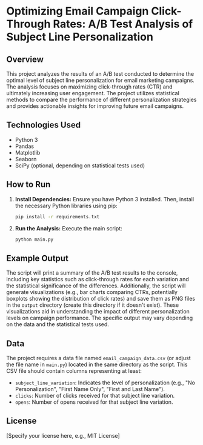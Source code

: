 # Optimizing Email Campaign Click-Through Rates: A/B Test Analysis of Subject Line Personalization

## Overview

This project analyzes the results of an A/B test conducted to determine the optimal level of subject line personalization for email marketing campaigns.  The analysis focuses on maximizing click-through rates (CTR) and ultimately increasing user engagement.  The project utilizes statistical methods to compare the performance of different personalization strategies and provides actionable insights for improving future email campaigns.

## Technologies Used

* Python 3
* Pandas
* Matplotlib
* Seaborn
* SciPy (optional, depending on statistical tests used)


## How to Run

1. **Install Dependencies:**  Ensure you have Python 3 installed.  Then, install the necessary Python libraries using pip:

   ```bash
   pip install -r requirements.txt
   ```

2. **Run the Analysis:** Execute the main script:

   ```bash
   python main.py
   ```

## Example Output

The script will print a summary of the A/B test results to the console, including key statistics such as click-through rates for each variation and the statistical significance of the differences.  Additionally, the script will generate visualizations (e.g., bar charts comparing CTRs, potentially boxplots showing the distribution of click rates) and save them as PNG files in the `output` directory (create this directory if it doesn't exist).  These visualizations aid in understanding the impact of different personalization levels on campaign performance.  The specific output may vary depending on the data and the statistical tests used.


## Data

The project requires a data file named `email_campaign_data.csv` (or adjust the file name in `main.py`) located in the same directory as the script. This CSV file should contain columns representing at least:

* `subject_line_variation`:  Indicates the level of personalization (e.g., "No Personalization", "First Name Only", "First and Last Name").
* `clicks`: Number of clicks received for that subject line variation.
* `opens`: Number of opens received for that subject line variation.


## License

[Specify your license here, e.g., MIT License]